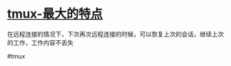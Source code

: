 # [tmux-最大的特点](../index/tmux.md#tmux-最大的特点)

在远程连接的情况下，下次再次远程连接的时候，可以恢复上次的会话，继续上次的工作，工作内容不丢失


#tmux